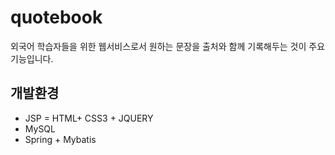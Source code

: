 # quotebook
외국어 학습자들을 위한 웹서비스로서 원하는 문장을 출처와 함께 기록해두는 것이 주요기능입니다.

## 개발환경
* JSP = HTML+ CSS3 + JQUERY 
* MySQL
* Spring + Mybatis



